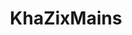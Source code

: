 ---
title: KhaZixMains
crosslinks:
- KoreanAdvice
- Jungle_Mains
- leagueoflegends
- koreanadvice
- summonerschool
- ivernmains
- REEEEEEEEEE
- TownofSalemgame
- Rivenmains
---